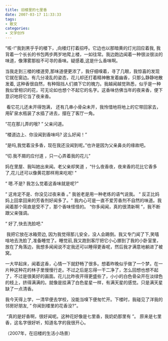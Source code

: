 ```yaml
---
title: 旧楼里的七里香
date: 2007-03-17 11:33:33
tags:
- 散文
categories:
- 文学创作
---
```



​		 “咳-!"我到黑乎乎的楼下，,向楼灯打着招呼。它边也以那暗黄的灯光回应着我, 我背着一个长长的书包两步两岁地爬上楼，一如往常。我边跑边闻着一种很淡很淡的味道，像薄雾那般不可寻的香味。疑感着,这是什么香味啊。

​		 当我走到三楼的楼道旁,那味道便更浓了，我仔细嗅着，寻了几眼，我惊喜的发现它就在窗边。有几分凌乱的姿态，花儿却还打着精神散发着幽香，只那么静静地散发着, 这种香很自然，有种阻挡人们摘下它的魄力。我越闻越觉熟悉，似乎是一种我似曾相识的花，可无论如也想个不起它的名字。这香味仿佛当年的夜来香，便下意识地将它当了夜来香。

​		看它花儿还未开得饱满， 还有几串小骨朵未开，我怜惜地将地上的它带回家去，用矿泉水瓶装了水插了进去，摆在了客厅一角。



  “花在那儿弄的哦? ” 父亲问道。

  “楼道边上、你没闻到香味吗? 这么好闻！”

  “是吗,我觉着没多香，现在我还没闻到呢。”也许是因为父亲鼻炎的缘故吧。

  “切.我不屑的应付道 ，只一心弄着我的花儿”

  妈在里屋、我叫她出来闻。老父亲却笑道 ，“什么夜香夜，夜来香的花比它香多了,花儿还可以像黄花那样用来吃呢! "

  “ 嗯.不是? 我怎么觉着这香味就是呢?"

  “ 这肯定不是、你没见过夜来香 。” 我爸老是用一种老练的语气说我。
  “ 反正比妈妈上回拿回来的芳香剂好闻多了。" 我内心可是一直不爱芳香剂不自然的味道。我闻着那个简直是受不了，那个香味怪怪的。
  “你多闻闻，真的很清新啊 ”，我不断跟父亲强调。 

  “ 好了,快去洗脸吧." 



​		我把它放在冰箱旁边, 因为我觉得那儿安全，没人会踢倒。我又专门闻了下,笑嘻啥地去洗脸了,准备睡觉了。睡觉前,我又跑到客厅把它小心挪到了我的小卧室里，放在了角落边，我想多闻闻说不定我还可以睡得更香呢，然后我才满意地躺进了被窝。

​		一大早起床，闻着这香，心情一下就舒畅了很多。想着昨晚似乎做了一个梦。在一片种这种花的林子里慢慢行走。不过之后是忘得一干二净了，怎么回想也想不起了，不过是很美好的画面。花儿比昨夜开得更盛些了，小小的白色骨朵开在淡绿色的枝上，挤得满满的。就像是挂满了白色星星一样，有满天星的感觉。只是满天星缺了一点清香。

​		我今天得上学，一清早便去学校，没能当嗅下便匆忙开。下楼时，我碰见了洋我的邻房好朋友, ” 你闻到楼里的花香没?"。

​	“真的是好香啊，很好闻呢。这种花好像是七里香，我奶奶那里有 ”。
​	原来是七里香，这名字很好听，知道名字的我很开心。



（2007年，在旧楼的生活小场景）
